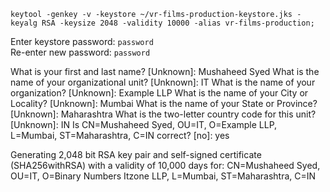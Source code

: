 `keytool -genkey -v -keystore ~/vr-films-production-keystore.jks -keyalg RSA -keysize 2048 -validity 10000 -alias vr-films-production;`

Enter keystore password: `password`  
Re-enter new password: `password`

What is your first and last name?
  [Unknown]:  Mushaheed Syed
What is the name of your organizational unit?
  [Unknown]:  IT
What is the name of your organization?
  [Unknown]:  Example LLP
What is the name of your City or Locality?
  [Unknown]:  Mumbai
What is the name of your State or Province?
  [Unknown]:  Maharashtra
What is the two-letter country code for this unit?
  [Unknown]:  IN
Is CN=Mushaheed Syed, OU=IT, O=Example LLP, L=Mumbai, ST=Maharashtra, C=IN correct?
  [no]:  yes

Generating 2,048 bit RSA key pair and self-signed certificate (SHA256withRSA) with a validity of 10,000 days
	for: CN=Mushaheed Syed, OU=IT, O=Binary Numbers Itzone LLP, L=Mumbai, ST=Maharashtra, C=IN
